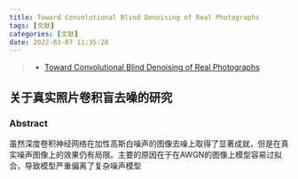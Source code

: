 ```yaml
---
title: Toward Convolutional Blind Denoising of Real Photographs
tags: [文献]
categories: [文献]
date: 2022-03-07 11:35:28
---
```


>  - [Toward Convolutional Blind Denoising of Real Photographs](https://readpaper.com/pdf-annotate/note?noteId=660745234966142976&pdfId=4544599851060060161)

## 关于真实照片卷积盲去噪的研究

### Abstract

虽然深度卷积神经网络在加性高斯白噪声的图像去噪上取得了显著成就，但是在真实噪声图像上的效果仍有局限。主要的原因在于在AWGN的图像上模型容易过拟合，导致模型严重偏离了复杂噪声模型

